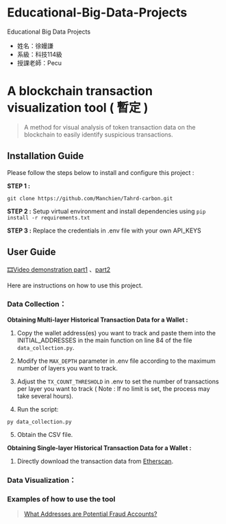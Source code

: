 # Educational-Big-Data-Projects
Educational Big Data Projects

* 姓名：徐嫚謙
* 系級：科技114級
* 授課老師：Pecu


# A blockchain transaction visualization tool ( 暫定 )
> A method for visual analysis of token transaction data on the blockchain to easily identify suspicious transactions.
## Installation Guide
Please follow the steps below to install and configure this project :

**STEP 1 :** 
```
git clone https://github.com/Manchien/Tahrd-carbon.git
```

**STEP 2 :** Setup virtual environment and install dependencies using `pip install -r requirements.txt`

**STEP 3 :** Replace the credentials in .env file with your own API_KEYS

## User Guide

[🎞️Video demonstration part1](https://www.youtube.com/watch?v=dn8486sFMFc)
、[part2](https://www.youtube.com/watch?v=zS_y-KyNy0o)

Here are instructions on how to use this project.

### Data Collection： 

**Obtaining Multi-layer Historical Transaction Data for a Wallet :**
1. Copy the wallet address(es) you want to track and paste them into the INITIAL_ADDRESSES in the main function on line 84 of the file `data_collection.py`.

2. Modify the `MAX_DEPTH` parameter in .env file according to the maximum number of layers you want to track.

3. Adjust the `TX_COUNT_THRESHOLD` in .env to set the number of transactions per layer you want to track ( Note : If no limit is set, the process may take several hours).

4. Run the script:
```
py data_collection.py
```
5. Obtain the CSV file.

**Obtaining Single-layer Historical Transaction Data for a Wallet :**
1. Directly download the transaction data from [Etherscan](https://etherscan.io/).

### Data Visualization：
### Examples of how to use the tool
> [What Addresses are Potential Fraud Accounts?](https://github.com/Manchien/Tahrd-carbon/blob/main/docs/example.pdf)
> 
